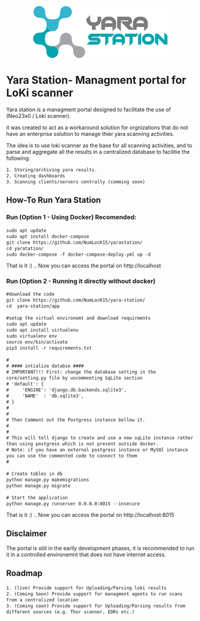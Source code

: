 <p align="center">
    <img src="app/core/static/assets/images/mid_new.png"/>
</p>
  
# Yara Station- Managment portal for LoKi scanner

Yara station is a managment portal designed to facilitate the use of (Neo23x0 / Loki scanner).  

it was created to act as a workaround solution for orgnizations that do not have an enterprise solution to manage thier yara scanning activities.

The idea is to use loki scanner as the base for all scanning activities, and to parse and aggregate all the results in a centralized database to facilitie the following:

    1. Storing/archiving yara results.
    2. Creating dashboards
    3. Scanning clients/servers centrally (comming soon)

       

## How-To Run Yara Station 

### Run (Option 1 - Using Docker) Recomended: 

    sudo apt update
    sudo apt install docker-compose
    git clone https://github.com/NumLocK15/yarastation/
    cd yaratation/
    sudo docker-compose -f docker-compose-deploy.yml up -d
    
That is it :) .. Now you can access the portal on http://localhost

### Run (Option 2 - Running it directly without docker) 

    #download the code
    git clone https://github.com/NumLocK15/yara-station/
    cd  yara-station/app
    
    #setup the virtual environemt and download requirments
    sudo apt update
    sudo apt install virtualenv
    sudo virtualenv env
    source env/bin/activate
    pip3 install -r requirements.txt
    
    #
    # #### intialize databse ####
    # IMPORTANT!!! First: change the database setting in the core/setting.py file by uncommenting SqLite section
    # 'default': {
    #     'ENGINE': 'django.db.backends.sqlite3',
    #     'NAME'  : 'db.sqlite3',
    # }
    # 
    #
    # Then Comment out the Postgress instance bellow it.
    #
    #
    # This will tell django to create and use a new sqLite instance rather than using postgress which is not present outside docker.
    # Note: if you have an external postgress instance or MySQl instance you can use the commented code to connect to them 
    #
    
    # Create tables in db
    python manage.py makemigrations
    python manage.py migrate
    
    # Start the application 
    python manage.py runserver 0.0.0.0:8015 --insecure

That is it :) .. Now you can access the portal on http://localhost:8015

## Disclaimer
The portal is still in the earlly development phases, it is recommended to run it in a controlled environemnt that does not have internet access. 


## Roadmap
    1. (live) Provide support for Uploading/Parsing loki results
    2. (Coming Soon) Provide support for managment agents to run scans from a centralized location
    3. (Coming soon) Provide support for Uploading/Parsing results from different sources (e.g. Thor scanner, EDRs etc.)
